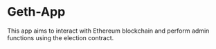 # Geth-App
This app aims to interact with Ethereum blockchain and perform admin functions using the election contract.